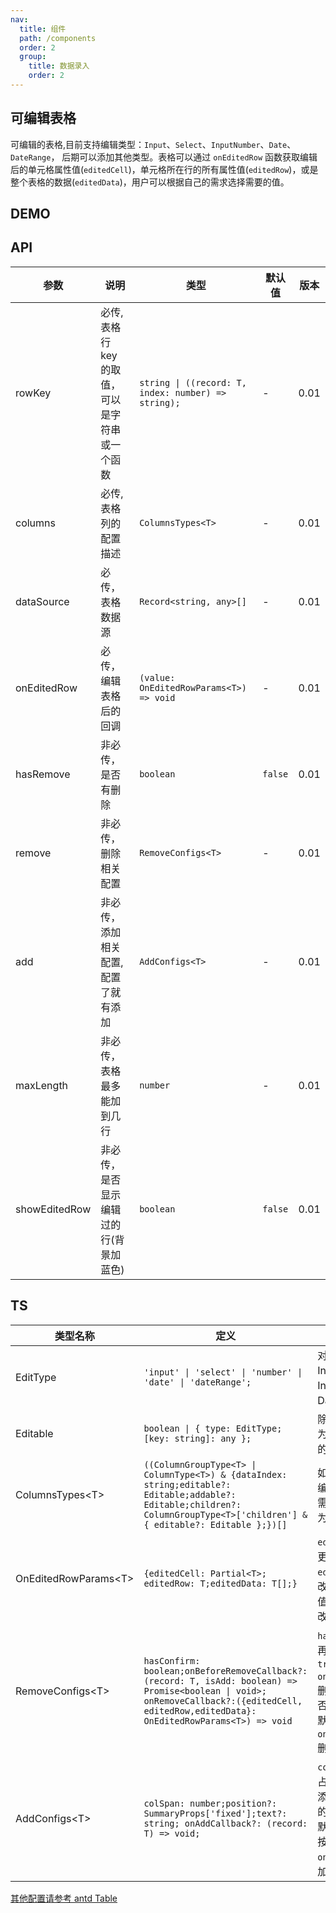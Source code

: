 ```yaml
---
nav:
  title: 组件
  path: /components
  order: 2  
  group:
    title: 数据录入
    order: 2  
---
```


## 可编辑表格

可编辑的表格,目前支持编辑类型：`Input`、`Select`、`InputNumber`、`Date`、`DateRange`， 后期可以添加其他类型。表格可以通过 `onEditedRow` 函数获取编辑后的单元格属性值(`editedCell`)，单元格所在行的所有属性值(`editedRow`)，或是整个表格的数据(`editedData`)，用户可以根据自己的需求选择需要的值。

## DEMO

<code src="../EditableTable/demo/basic.tsx" title="基本用法" description="基本用法"></code>

<code src="../EditableTable/demo/editableDateTable.tsx" title="可编辑时间" description="日期范围数据格式为 `number[]`;"></code>

<code src="../EditableTable/demo/editableTableWithRemoveAndAdd.tsx" title="可删除和添加" description="可删除和添加"></code>

<code src="../EditableTable/demo/useInModal.tsx" title="在弹框中使用" description="
当表格在弹框里使用的时候，设置`showEditedRow`, 可以显示编辑过的行，如果更改回原值，将不会显示。"></code>

## API

| 参数          | 说明                                           | 类型                                                | 默认值  | 版本  |
| ------------- | ---------------------------------------------- | --------------------------------------------------- | ------- | ----- |
| rowKey        | 必传,表格行 key 的取值，可以是字符串或一个函数 | `string \| ((record: T, index: number) => string);` | -       | 0.01 |
| columns       | 必传,表格列的配置描述                          | `ColumnsTypes<T>`                                   | -       | 0.01 |
| dataSource    | 必传，表格数据源                               | `Record<string, any>[]`                             | -       | 0.01 |
| onEditedRow   | 必传，编辑表格后的回调                         | `(value: OnEditedRowParams<T>) => void`             | -       | 0.01 |
| hasRemove     | 非必传，是否有删除                             | `boolean`                                           | `false` | 0.01 |
| remove        | 非必传，删除相关配置                           | `RemoveConfigs<T>`                                  | -       | 0.01 |
| add           | 非必传，添加相关配置, 配置了就有添加           | `AddConfigs<T>`                                     | -       | 0.01 |
| maxLength     | 非必传，表格最多能加到几行                     | `number`                                            | -       | 0.01 |
| showEditedRow | 非必传，是否显示编辑过的行(背景加蓝色)         | `boolean`                                           | `false` | 0.01 |

## TS

| 类型名称               | 定义                                                                                                                                                                                         | 备注                                                                                                                                             |
| ---------------------- | -------------------------------------------------------------------------------------------------------------------------------------------------------------------------------------------- | ------------------------------------------------------------------------------------------------------------------------------------------------ |
| EditType               | `'input' \| 'select' \| 'number' \| 'date' \| 'dateRange';`                                                                                                                                  | 对应编辑类型 Input、Select、InputNumber、Date、DateRange                                                                                         |
| Editable               | `boolean \| { type: EditType; [key: string]: any };`                                                                                                                                         | 除 type 以外,其它为该编辑类型配置的属性                                                                                                          |
| ColumnsTypes\<T\>      | `((ColumnGroupType<T> \| ColumnType<T>) & {dataIndex: string;editable?: Editable;addable?: Editable;children?: ColumnGroupType<T>['children'] & { editable?: Editable };})[]`                | 如果子单元格需要编辑，则父单元格需配置 `editable` 为 <b>true</b>。                                                                               |
| OnEditedRowParams\<T\> | `{editedCell: Partial<T>; editedRow: T;editedData: T[];}`                                                                                                                                    | `editedCell`: 当前更改的单元格值, `editedRow`: 当前更改的单元格所在行值, `editedData`: 更改后的表格值                                            |
| RemoveConfigs\<T\>     | `hasConfirm: boolean;onBeforeRemoveCallback?: (record: T, isAdd: boolean) => Promise<boolean \| void>; onRemoveCallback?:({editedCell, editedRow,editedData}: OnEditedRowParams<T>) => void` | `hasConfirm`:是否有再次确认, 默认`true`, `onRemoveCallback`: 删除之前的回调,是否可以删除,不返回默认可以删除, `onRemoveCallback`: 删除之后的回调. |
| AddConfigs\<T\>        | `colSpan: number;position?: SummaryProps['fixed'];text?: string; onAddCallback?: (record: T) => void;`                                                                                       | `colSpan`: 添加按钮占几列, `position`: 添加按钮是在列表的上面还是下面, 默认`top`,`text`: 添加按钮文案, `onAddCallback`: 添加回调                 |

<a href="https://ant.design/components/table-cn/">其他配置请参考 antd Table</a>
